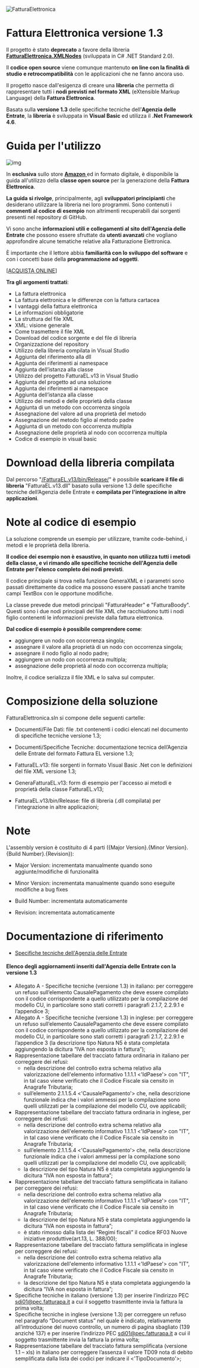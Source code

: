 ![FatturaElettronica](https://etabetaweb.files.wordpress.com/2018/11/fattura-elettronica.jpg)

# Fattura Elettronica versione 1.3
Il progetto è stato **deprecato** a favore della libreria **[FatturaElettronica.XMLNodes](https://github.com/EtabetaWeb/FatturaElettronica.XMLNodes)** (sviluppata in C# .NET Standard 2.0). 

Il **codice open source** viene comunque mantenuto **on line con la finalità di studio e retrocompatibilità** con le applicazioni che ne fanno ancora uso.

Il progetto nasce dall'esigenza di creare una **libreria** che permetta di rappresentare tutti i **nodi previsti nel formato XML** (eXtensible Markup Language) della **Fattura Elettronica**. 

Basata sulla **versione 1.3** delle specifiche tecniche dell’**Agenzia delle Entrate**, la **libreria** è sviluppata in **Visual Basic** ed utilizza il **.Net Framework 4.6**. 



# Guida per l'utilizzo

![img](https://etabetaweb.files.wordpress.com/2020/03/guida-fatturael.v13.jpg?w=640)

In **esclusiva** sullo store [**Amazon** ](https://www.amazon.it/)ed in formato digitale, è disponibile la guida all'utilizzo della **classe open source** per la generazione della **Fattura Elettronica**.

**La guida si rivolge**, principalmente, agli **sviluppatori principianti** che desiderano utilizzare la libreria nei loro programmi. Sono contenuti i **commenti al codice di esempio** non altrimenti recuperabili dai sorgenti presenti nel repository di GitHub.

Vi sono anche **informazioni utili e collegamenti al sito dell'Agenzia delle Entrate** che possono essere sfruttate da **utenti avanzati** che vogliano approfondire alcune tematiche relative alla Fatturazione Elettronica.

È importante che il lettore abbia **familiarità con lo sviluppo del software** e con i concetti base della **programmazione ad oggetti**.

[[ACQUISTA ONLINE](https://amzn.to/2CrhEHe)]



**Tra gli argomenti trattati**:

- La fattura elettronica
- La fattura elettronica e le differenze con la fattura cartacea
- I vantaggi della fattura elettronica
- Le informazioni obbligatorie
- La struttura del file XML
- XML: visione generale
- Come trasmettere il file XML
- Download del codice sorgente e del file di libreria
- Organizzazione del repository
- Utilizzo della libreria compilata in Visual Studio
- Aggiunta del riferimento alla dll
- Aggiunta dei riferimenti ai namespace
- Aggiunta dell’istanza alla classe
- Utilizzo del progetto FatturaEL.v13 in Visual Studio
- Aggiunta del progetto ad una soluzione
- Aggiunta dei riferimenti ai namespace
- Aggiunta dell’istanza alla classe
- Utilizzo dei metodi e delle proprietà della classe
- Aggiunta di un metodo con occorrenza singola
- Assegnazione del valore ad una proprietà del metodo
- Assegnazione del metodo figlio al metodo padre
- Aggiunta di un metodo con occorrenza multipla
- Assegnazione delle proprietà al nodo con occorrenza multipla
- Codice di esempio in visual basic



# Download della libreria compilata
Dal percorso "[/FatturaEL.v13/bin/Release/](https://github.com/EtabetaWeb/FatturaElettronica.v13/tree/master/FatturaEL.v13/bin/Release)" è possibile **scaricare il file di libreria** "FatturaEL.v13.dll" basato sulla versione 1.3 delle specifiche tecniche dell’Agenzia delle Entrate e **compilata per l'integrazione in altre applicazioni**.



# Note al codice di esempio
La soluzione comprende un esempio per utilizzare, tramite code-behind, i metodi e le proprietà della libreria.

**Il codice dei esempio non è esaustivo, in quanto non utilizza tutti i metodi della classe, e vi rimando alle specifiche tecniche dell'Agenzia delle Entrate per l'elenco completo dei nodi previsti**.

Il codice principale si trova nella funzione GeneraXML e i parametri sono passati direttamente da codice ma possono essere passati anche tramite campi TextBox con le opportune modifiche.

La classe prevede due metodi principali "FatturaHeader" e "FatturaBoody". Questi sono i due nodi principali del file XML che racchiudono tutti i nodi figlio contenenti le informazioni previste dalla fattura elettronica.

**Dal codice di esempio è possibile comprendere come**:

- aggiungere un nodo con occorrenza singola;
- assegnare il valore alla proprietà di un nodo con occorrenza singola;
- assegnare il nodo figlio al nodo padre;
- aggiungere un nodo con occorrenza multipla;
- assegnazione delle proprietà al nodo con occorrenza multipla;

Inoltre, il codice serializza il file XML e lo salva sul computer.



# Composizione della soluzione
FatturaElettronica.sln si compone delle seguenti cartelle:
* Documenti/File Dati: file .txt contenenti i codici elencati nel documento di specifiche tecniche versione 1.3;

* Documenti/Specifiche Tecniche: documentazione tecnica dell’Agenzia delle Entrate del formato Fattura EL versione 1.3;

* FatturaEL.v13: file sorgenti in formato Visual Basic .Net con le definizioni del file XML versione 1.3;

* GeneraFatturaEL.v13: form di esempio per l'accesso ai metodi e proprietà della classe FatturaEL.v13;

* FatturaEL.v13/bin/Release: file di libreria (.dll compilata) per l'integrazione in altre applicazioni;

  

# Note
L'assembly version è costituito di 4 parti ({Major Version}.{Minor Version}.{Build Number}.{Revision}):
* Major Version: incrementata manualmente quando sono aggiunte/modifiche di funzionalità

* Minor Version: incrementata manualmente quando sono eseguite modifiche a bug fixes

* Build Number: incrementata automaticamente

* Revision: incrementata automaticamente

  

# Documentazione di riferimento
* [Specifiche tecniche dell'Agenzia delle Entrate](https://github.com/EtabetaWeb/FatturaElettronica.v13/tree/master/Documentazione/Specifiche%20Tecniche)



#### Elenco degli aggiornamenti inseriti dall'Agenzia delle Entrate con la versione 1.3

- Allegato A - Specifiche tecniche (versione 1.3) in italiano: per correggere un refuso sull’elemento CausalePagamento che deve essere compilato con il codice corrispondente a quello utilizzato per la compilazione del modello CU, in particolare sono stati corretti i paragrafi 2.1.7, 2.2.9.1 e l’appendice 3;
- Allegato A - Specifiche tecniche (versione 1.3) in inglese: per correggere un refuso sull’elemento CausalePagamento che deve essere compilato con il codice corrispondente a quello utilizzato per la compilazione del modello CU, in particolare sono stati corretti i paragrafi 2.1.7, 2.2.9.1 e l’appendice 3 (la descrizione tipo Natura N5 è stata completata aggiungendo la dicitura “IVA non esposta in fattura”);
- Rappresentazione tabellare del tracciato fattura ordinaria in italiano per correggere dei refusi:
  - nella descrizione del controllo extra schema relativo alla valorizzazione dell'elemento informativo 1.1.1.1 <'IdPaese'> con "IT", in tal caso viene verificato che il Codice Fiscale sia censito in Anagrafe Tributaria;
  - sull’elemento 2.1.1.5.4 <'CausalePagamento'> che, nella descrizione funzionale indica che i valori ammessi per la compilazione sono quelli utilizzati per la compilazione del modello CU, ove applicabili;
- Rappresentazione tabellare del tracciato fattura ordinaria in inglese, per correggere dei refusi:
  - nella descrizione del controllo extra schema relativo alla valorizzazione dell'elemento informativo 1.1.1.1 <'IdPaese'> con "IT", in tal caso viene verificato che il Codice Fiscale sia censito in Anagrafe Tributaria;
  - sull’elemento 2.1.1.5.4 <'CausalePagamento'> che, nella descrizione funzionale indica che i valori ammessi per la compilazione sono quelli utilizzati per la compilazione del modello CU, ove applicabili;
  - la descrizione del tipo Natura N5 è stata completata aggiungendo la dicitura “IVA non esposta in fattura”;
- Rappresentazione tabellare del tracciato fattura semplificata in italiano per correggere dei refusi:
  - nella descrizione del controllo extra schema relativo alla valorizzazione dell'elemento informativo 1.1.1.1 <'IdPaese'> con "IT", in tal caso viene verificato che il Codice Fiscale sia censito in Anagrafe Tributaria;
  - la descrizione del tipo Natura N5 è stata completata aggiungendo la dicitura “IVA non esposta in fattura”;
  - è stato rimosso dalla lista dei “Regimi fiscali” il codice RF03 Nuove iniziative produttive(art.13, L. 388/00);
- Rappresentazione tabellare del tracciato fattura semplificata in inglese per correggere dei refusi:
  - nella descrizione del controllo extra schema relativo alla valorizzazione dell'elemento informativo 1.1.1.1 <'IdPaese'> con "IT", in tal caso viene verificato che il Codice Fiscale sia censito in Anagrafe Tributaria;
  - la descrizione del tipo Natura N5 è stata completata aggiungendo la dicitura “IVA non esposta in fattura”; 
- Specifiche tecniche in italiano (versione 1.3) per inserire l’indirizzo PEC sdi01@pec.fatturapa.it a cui il soggetto trasmittente invia la fattura la prima volta;
- Specifiche tecniche in inglese (versione 1.3) per correggere un refuso nel paragrafo “Document status” nel quale è indicato, relativamente all’introduzione del nuovo controllo, un numero di pagina sbagliato (139 anziché 137) e per inserire l’indirizzo PEC sdi01@pec.fatturapa.it a cui il soggetto trasmittente invia la fattura la prima volta;
- Rappresentazione tabellare del tracciato fattura semplificata (versione 1.1 – xls) in italiano per correggere l’assenza il valore TD09 nota di debito semplificata dalla lista dei codici per indicare il <'TipoDocumento'>;